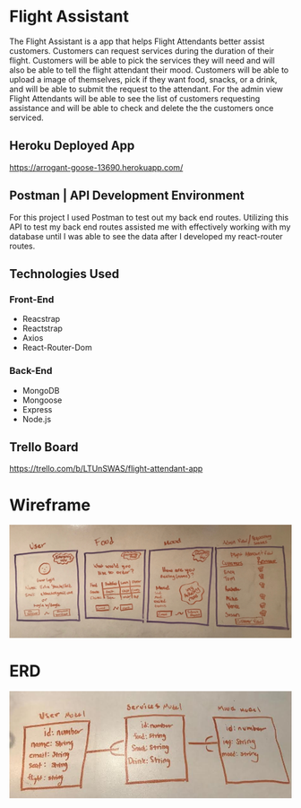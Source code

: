 # Flight Assistant
The Flight Assistant is a app that helps Flight Attendants better assist customers. Customers can request services during the duration of their flight. Customers will be able to pick the services they will need and will also be able to tell the flight attendant their mood. Customers will be able to upload a image of themselves, pick if they want food, snacks, or a drink, and will be able to submit the request to the attendant. For the admin view Flight Attendants will be able to see the list of customers requesting assistance and will be able to check and delete the the customers once serviced.

## Heroku Deployed App
https://arrogant-goose-13690.herokuapp.com/

## Postman | API Development Environment
For this project I used Postman to test out my back end routes. Utilizing this API to test my back end routes assisted me with effectively working with my database until I was able to see the data after I developed my react-router routes.


## Technologies Used
### Front-End
* Reacstrap
* Reactstrap
* Axios
* React-Router-Dom
### Back-End
* MongoDB
* Mongoose
* Express
* Node.js

## Trello Board 
https://trello.com/b/LTUnSWAS/flight-attendant-app


# Wireframe

![Wireframe](https://github.com/elshack09/flight-assistant/blob/master/images/IMG_3611.JPG)

# ERD 
![ERD](https://github.com/elshack09/flight-assistant/blob/master/images/erd.jpg)
